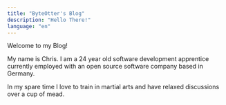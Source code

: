 ```yaml
---
title: "ByteOtter's Blog"
description: "Hello There!"
language: "en"
---
```

Welcome to my Blog!

My name is Chris. I am a 24 year old software development apprentice currently employed with an open source software company based in Germany.

In my spare time I love to train in martial arts and have relaxed discussions over a cup of mead.